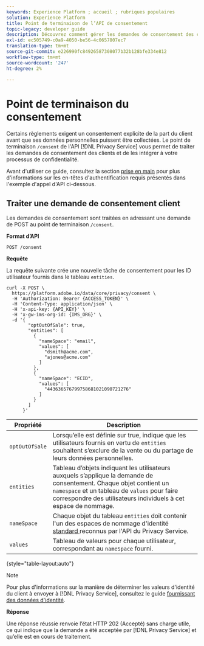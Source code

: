 ```yaml
---
keywords: Experience Platform ; accueil ; rubriques populaires
solution: Experience Platform
title: Point de terminaison de l’API de consentement
topic-legacy: developer guide
description: Découvrez comment gérer les demandes de consentement des clients pour les applications Experience Cloud à l’aide de l’API Privacy Service.
exl-id: ec505749-c0a9-4050-be56-4c0657807ec7
translation-type: tm+mt
source-git-commit: e226990fc84926587308077b32b128bfe334e812
workflow-type: tm+mt
source-wordcount: '247'
ht-degree: 2%

---
```


# Point de terminaison du consentement

Certains règlements exigent un consentement explicite de la part du client avant que ses données personnelles puissent être collectées. Le point de terminaison `/consent` de l&#39;API [!DNL Privacy Service] vous permet de traiter les demandes de consentement des clients et de les intégrer à votre processus de confidentialité.

Avant d&#39;utiliser ce guide, consultez la section [prise en main](./getting-started.md) pour plus d&#39;informations sur les en-têtes d&#39;authentification requis présentés dans l&#39;exemple d&#39;appel d&#39;API ci-dessous.

## Traiter une demande de consentement client

Les demandes de consentement sont traitées en adressant une demande de POST au point de terminaison `/consent`.

**Format d’API**

```http
POST /consent
```

**Requête**

La requête suivante crée une nouvelle tâche de consentement pour les ID utilisateur fournis dans le tableau `entities`.

```shell
curl -X POST \
  https://platform.adobe.io/data/core/privacy/consent \
  -H 'Authorization: Bearer {ACCESS_TOKEN}' \
  -H 'Content-Type: application/json' \
  -H 'x-api-key: {API_KEY}' \
  -H 'x-gw-ims-org-id: {IMS_ORG}' \
  -d '{
        "optOutOfSale": true,
        "entities": [
          {
            "nameSpace": "email",
            "values": [
              "dsmith@acme.com",
              "ajones@acme.com"
            ]
          },
          {
            "nameSpace": "ECID",
            "values": [
              "443636576799758681021090721276"
            ]
          }
        ]
      }'
```

| Propriété | Description |
| --- | --- |
| `optOutOfSale` | Lorsqu’elle est définie sur true, indique que les utilisateurs fournis en vertu de `entities` souhaitent s’exclure de la vente ou du partage de leurs données personnelles. |
| `entities` | Tableau d’objets indiquant les utilisateurs auxquels s’applique la demande de consentement. Chaque objet contient un `namespace` et un tableau de `values` pour faire correspondre des utilisateurs individuels à cet espace de nommage. |
| `nameSpace` | Chaque objet du tableau `entities` doit contenir l&#39;un des espaces de nommage d&#39;identité [standard ](./appendix.md#standard-namespaces) reconnus par l&#39;API du Privacy Service. |
| `values` | Tableau de valeurs pour chaque utilisateur, correspondant au `nameSpace` fourni. |

{style=&quot;table-layout:auto&quot;}

>[!NOTE]
>
>Pour plus d&#39;informations sur la manière de déterminer les valeurs d&#39;identité du client à envoyer à [!DNL Privacy Service], consultez le guide [fournissant des données d&#39;identité](../identity-data.md).

**Réponse**

Une réponse réussie renvoie l’état HTTP 202 (Accepté) sans charge utile, ce qui indique que la demande a été acceptée par [!DNL Privacy Service] et qu’elle est en cours de traitement.
